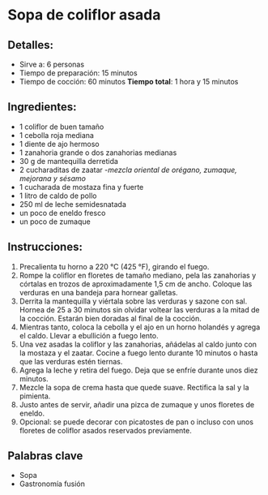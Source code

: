 # Sopa de coliflor asada

## Detalles:
* Sirve a: 6 personas
* Tiempo de preparación: 15 minutos
* Tiempo de cocción: 60 minutos
**Tiempo total**: 1 hora y 15 minutos

## Ingredientes:
* 1 coliflor de buen tamaño
* 1 cebolla roja mediana
* 1 diente de ajo hermoso
* 1 zanahoria grande o dos zanahorias medianas
* 30 g de mantequilla derretida
* 2 cucharaditas de zaatar -*mezcla oriental de orégano, zumaque, mejorana y sésamo*
* 1 cucharada de mostaza fina y fuerte
* 1 litro de caldo de pollo
* 250 ml de leche semidesnatada
* un poco de eneldo fresco
* un poco de zumaque

## Instrucciones:
1. Precalienta tu horno a 220 °C (425 °F), girando el fuego.
1. Rompe la coliflor en floretes de tamaño mediano, pela las zanahorias y córtalas en trozos de aproximadamente 1,5 cm de ancho. Coloque las verduras en una bandeja para hornear galletas.
1. Derrita la mantequilla y viértala sobre las verduras y sazone con sal. Hornea de 25 a 30 minutos sin olvidar voltear las verduras a la mitad de la cocción. Estarán bien doradas al final de la cocción.
1. Mientras tanto, coloca la cebolla y el ajo en un horno holandés y agrega el caldo. Llevar a ebullición a fuego lento.
1. Una vez asadas la coliflor y las zanahorias, añádelas al caldo junto con la mostaza y el zaatar. Cocine a fuego lento durante 10 minutos o hasta que las verduras estén tiernas.
1. Agrega la leche y retira del fuego. Deja que se enfríe durante unos diez minutos.
1. Mezcle la sopa de crema hasta que quede suave. Rectifica la sal y la pimienta.
1. Justo antes de servir, añadir una pizca de zumaque y unos floretes de eneldo.
1. Opcional: se puede decorar con picatostes de pan o incluso con unos floretes de coliflor asados reservados previamente.

## Palabras clave
* Sopa
* Gastronomía fusión